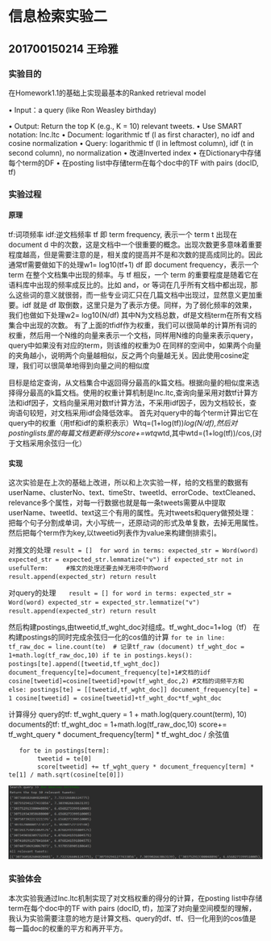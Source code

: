 # 信息检索实验二
## 201700150214 王玲雅

### 实验目的
在Homework1.1的基础上实现最基本的Ranked retrieval model

• Input：a query (like Ron Weasley birthday)

• Output: Return the top K (e.g., K = 10) relevant tweets.
• Use SMART notation: lnc.ltc
• Document: logarithmic tf (l as first character), no idf and cosine 
normalization
• Query: logarithmic tf (l in leftmost column), idf (t in second column), no 
normalization
• 改进Inverted index
• 在Dictionary中存储每个term的DF
• 在posting list中存储term在每个doc中的TF with pairs (docID, tf) 
### 实验过程
#### 原理
tf:词项频率
idf:逆文档频率
tf 即 term frequency, 表示一个 term t 出现在 document d 中的次数，这是文档中一个很重要的概念。出现次数更多意味着重要程度越高，但是需要注意的是，相关度的提高并不是和次数的提高成同比的。因此通常tf需要做如下的处理w1= log10(tf+1)
df 即 document frequency，表示一个 term 在整个文档集中出现的频率。与 tf 相反，一个 term 的重要程度是随着它在语料库中出现的频率成反比的。比如 and，or 等词在几乎所有文档中都出现，那么这些词的意义就很弱，而一些专业词汇只在几篇文档中出现过，显然意义更加重要。idf 就是 df 取倒数，这里只是为了表示方便。同样，为了弱化频率的效果，我们也做如下处理w2= log10(N/df) 其中N为文档总数，df是文档term在所有文档集合中出现的次数。
有了上面的tfidf作为权重，我们可以很简单的计算所有词的权重，然后用一个N维的向量来表示一个文档，同样用N维的向量来表示query，query中如果没有对应的term，则该维的权重为0
在同样的空间中，如果两个向量的夹角越小，说明两个向量越相似，反之两个向量越无关。因此使用cosine定理，我们可以很简单地得到向量之间的相似度

目标是给定查询，从文档集合中返回得分最高的k篇文档。根据向量的相似度来选择得分最高的k篇文档。使用的权重计算机制是lnc.ltc,查询向量采用对数tf计算方法和idf因子，文档向量采用对数tf计算方法，不采用idf因子，因为文档较长，查询语句较短，对文档采用idf会降低效率。
首先对query中的每个term计算出它在query中的权重（用tf和idf的乘积表示）Wtq=(1+log(tf))*log(N/df),然后对postinglists里的每篇文档更新得分score+=wtq*wtd,其中wtd=(1+log(tf))/cos,(对于文档采用余弦归一化）
#### 实现
   这次实验是在上次的基础上改进，所以和上次实验一样，给的文档里的数据有userName、clusterNo、text、timeStr、tweetId、errorCode、textCleaned、relevance多个属性，对每一行数据也就是每一条tweets需要从中提取userName、tweetId、text这三个有用的属性。先对tweets和query做预处理：把每个句子分割成单词，大小写统一，还原动词的形式及单复数，去掉无用属性。然后把每个term作为key,以tweetid列表作为value来构建倒排索引。
   
   对推文的处理
   ` result = [] 
    for word in terms:
        expected_str = Word(word)
        expected_str = expected_str.lemmatize("v")
        if expected_str not in usefulTerm:     #推文的处理还要去掉无用项中的word
            result.append(expected_str)
    return result `
    
  对query的处理
    `    result = []
    for word in terms:
        expected_str = Word(word)
        expected_str = expected_str.lemmatize("v")
        result.append(expected_str)
    return result `

然后构建postings,由tweetid,tf_wght_doc对组成。tf_wght_doc=1+log（tf）
在构建postings的同时完成余弦归一化的cos值的计算
 `for te in line:
            tf_raw_doc = line.count(te)  # 记录tf_raw (document)
            tf_wght_doc = 1+math.log(tf_raw_doc,10)
            if te in postings.keys():
                postings[te].append([tweetid,tf_wght_doc])
                document_frequency[te]=document_frequency[te]+1#文档的idf
                cosine[tweetid]=cosine[tweetid]+pow(tf_wght_doc,2) #文档的词频平方和
            else:
                postings[te] = [[tweetid,tf_wght_doc]]
                document_frequency[te] = 1
                cosine[tweetid] = cosine[tweetid]+tf_wght_doc*tf_wght_doc`

计算得分
query的tf:  tf_wght_query = 1 + math.log(query.count(term), 10)
documents的tf:  tf_wght_doc = 1+math.log(tf_raw_doc,10)
score+= tf_wght_query * document_frequency[term] * tf_wght_doc / 余弦值

       for te in postings[term]:
            tweetid = te[0]
            score[tweetid] += tf_wght_query * document_frequency[term] * te[1] / math.sqrt(cosine[te[0]])

![查询结果](https://github.com/479136200/IR-experiments/blob/master/images/AP44AMAQO%25%7BCO5%40T060%40CKV.png)


### 实验体会
本次实验我通过lnc.ltc机制实现了对文档权重的得分的计算，在posting list中存储term在每个doc中的TF with pairs (docID, tf)，加深了对向量空间模型的理解，我认为实验需要注意的地方是计算文档、query的df、tf、归一化用到的cos值是每一篇doc的权重的平方和再开平方。

